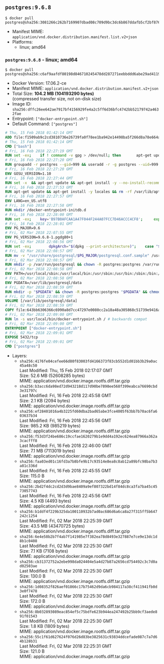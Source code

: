 ## `postgres:9.6.8`

```console
$ docker pull postgres@sha256:3081266c262b7169907dbad08c709d9bc3dc6b867ddafb5cf2bf876c920fe520
```

-	Manifest MIME: `application/vnd.docker.distribution.manifest.list.v2+json`
-	Platforms:
	-	linux; amd64

### `postgres:9.6.8` - linux; amd64

```console
$ docker pull postgres@sha256:c6af9aafdf80198d846710245478dd287271eebbddd6abe29ad4119612d23fe5
```

-	Docker Version: 17.06.2-ce
-	Manifest MIME: `application/vnd.docker.distribution.manifest.v2+json`
-	Total Size: **104.2 MB (104193290 bytes)**  
	(compressed transfer size, not on-disk size)
-	Image ID: `sha256:dffc26ee642ae7917bf4156929fe4a2c5ff6d36bfc4742bb52179742a4632fae`
-	Entrypoint: `["docker-entrypoint.sh"]`
-	Default Command: `["postgres"]`

```dockerfile
# Thu, 15 Feb 2018 01:42:14 GMT
ADD file:f1509ab9c2cd3810736e26739fa0f78ee1ba942e14498ba5f266d8a78e664acc in / 
# Thu, 15 Feb 2018 01:42:14 GMT
CMD ["bash"]
# Fri, 16 Feb 2018 22:27:19 GMT
RUN set -ex; 	if ! command -v gpg > /dev/null; then 		apt-get update; 		apt-get install -y --no-install-recommends 			gnupg 			dirmngr 		; 		rm -rf /var/lib/apt/lists/*; 	fi
# Fri, 16 Feb 2018 22:27:20 GMT
RUN groupadd -r postgres --gid=999 && useradd -r -g postgres --uid=999 postgres
# Fri, 16 Feb 2018 22:27:20 GMT
ENV GOSU_VERSION=1.10
# Fri, 16 Feb 2018 22:27:44 GMT
RUN set -x 	&& apt-get update && apt-get install -y --no-install-recommends ca-certificates wget && rm -rf /var/lib/apt/lists/* 	&& wget -O /usr/local/bin/gosu "https://github.com/tianon/gosu/releases/download/$GOSU_VERSION/gosu-$(dpkg --print-architecture)" 	&& wget -O /usr/local/bin/gosu.asc "https://github.com/tianon/gosu/releases/download/$GOSU_VERSION/gosu-$(dpkg --print-architecture).asc" 	&& export GNUPGHOME="$(mktemp -d)" 	&& gpg --keyserver ha.pool.sks-keyservers.net --recv-keys B42F6819007F00F88E364FD4036A9C25BF357DD4 	&& gpg --batch --verify /usr/local/bin/gosu.asc /usr/local/bin/gosu 	&& rm -rf "$GNUPGHOME" /usr/local/bin/gosu.asc 	&& chmod +x /usr/local/bin/gosu 	&& gosu nobody true 	&& apt-get purge -y --auto-remove ca-certificates wget
# Fri, 16 Feb 2018 22:27:53 GMT
RUN apt-get update && apt-get install -y locales && rm -rf /var/lib/apt/lists/* 	&& localedef -i en_US -c -f UTF-8 -A /usr/share/locale/locale.alias en_US.UTF-8
# Fri, 16 Feb 2018 22:27:57 GMT
ENV LANG=en_US.utf8
# Fri, 16 Feb 2018 22:27:58 GMT
RUN mkdir /docker-entrypoint-initdb.d
# Fri, 16 Feb 2018 22:28:00 GMT
RUN set -ex; 	key='B97B0AFCAA1A47F044F244A07FCC7D46ACCC4CF8'; 	export GNUPGHOME="$(mktemp -d)"; 	gpg --keyserver ha.pool.sks-keyservers.net --recv-keys "$key"; 	gpg --export "$key" > /etc/apt/trusted.gpg.d/postgres.gpg; 	rm -rf "$GNUPGHOME"; 	apt-key list
# Fri, 16 Feb 2018 22:28:01 GMT
ENV PG_MAJOR=9.6
# Fri, 02 Mar 2018 22:07:55 GMT
ENV PG_VERSION=9.6.8-1.pgdg80+1
# Fri, 02 Mar 2018 22:08:56 GMT
RUN set -ex; 		dpkgArch="$(dpkg --print-architecture)"; 	case "$dpkgArch" in 		amd64|i386|ppc64el) 			echo "deb http://apt.postgresql.org/pub/repos/apt/ jessie-pgdg main $PG_MAJOR" > /etc/apt/sources.list.d/pgdg.list; 			apt-get update; 			;; 		*) 			echo "deb-src http://apt.postgresql.org/pub/repos/apt/ jessie-pgdg main $PG_MAJOR" > /etc/apt/sources.list.d/pgdg.list; 						tempDir="$(mktemp -d)"; 			cd "$tempDir"; 						savedAptMark="$(apt-mark showmanual)"; 						apt-get update; 			apt-get build-dep -y 				postgresql-common pgdg-keyring 				"postgresql-$PG_MAJOR=$PG_VERSION" 			; 			DEB_BUILD_OPTIONS="nocheck parallel=$(nproc)" 				apt-get source --compile 					postgresql-common pgdg-keyring 					"postgresql-$PG_MAJOR=$PG_VERSION" 			; 						apt-mark showmanual | xargs apt-mark auto > /dev/null; 			apt-mark manual $savedAptMark; 						ls -lAFh; 			dpkg-scanpackages . > Packages; 			grep '^Package: ' Packages; 			echo "deb [ trusted=yes ] file://$tempDir ./" > /etc/apt/sources.list.d/temp.list; 			apt-get -o Acquire::GzipIndexes=false update; 			;; 	esac; 		apt-get install -y postgresql-common; 	sed -ri 's/#(create_main_cluster) .*$/\1 = false/' /etc/postgresql-common/createcluster.conf; 	apt-get install -y 		"postgresql-$PG_MAJOR=$PG_VERSION" 		"postgresql-contrib-$PG_MAJOR=$PG_VERSION" 	; 		rm -rf /var/lib/apt/lists/*; 		if [ -n "$tempDir" ]; then 		apt-get purge -y --auto-remove; 		rm -rf "$tempDir" /etc/apt/sources.list.d/temp.list; 	fi
# Fri, 02 Mar 2018 22:08:57 GMT
RUN mv -v "/usr/share/postgresql/$PG_MAJOR/postgresql.conf.sample" /usr/share/postgresql/ 	&& ln -sv ../postgresql.conf.sample "/usr/share/postgresql/$PG_MAJOR/" 	&& sed -ri "s!^#?(listen_addresses)\s*=\s*\S+.*!\1 = '*'!" /usr/share/postgresql/postgresql.conf.sample
# Fri, 02 Mar 2018 22:08:57 GMT
RUN mkdir -p /var/run/postgresql && chown -R postgres:postgres /var/run/postgresql && chmod 2777 /var/run/postgresql
# Fri, 02 Mar 2018 22:08:58 GMT
ENV PATH=/usr/local/sbin:/usr/local/bin:/usr/sbin:/usr/bin:/sbin:/bin:/usr/lib/postgresql/9.6/bin
# Fri, 02 Mar 2018 22:08:58 GMT
ENV PGDATA=/var/lib/postgresql/data
# Fri, 02 Mar 2018 22:08:59 GMT
RUN mkdir -p "$PGDATA" && chown -R postgres:postgres "$PGDATA" && chmod 777 "$PGDATA" # this 777 will be replaced by 700 at runtime (allows semi-arbitrary "--user" values)
# Fri, 02 Mar 2018 22:08:59 GMT
VOLUME [/var/lib/postgresql/data]
# Fri, 02 Mar 2018 22:08:59 GMT
COPY file:643bb6306366c6990a8d7cc47297e0080cc2a18a48a305868c51739e9416a044 in /usr/local/bin/ 
# Fri, 02 Mar 2018 22:09:00 GMT
RUN ln -s usr/local/bin/docker-entrypoint.sh / # backwards compat
# Fri, 02 Mar 2018 22:09:00 GMT
ENTRYPOINT ["docker-entrypoint.sh"]
# Fri, 02 Mar 2018 22:09:01 GMT
EXPOSE 5432/tcp
# Fri, 02 Mar 2018 22:09:01 GMT
CMD ["postgres"]
```

-	Layers:
	-	`sha256:4176fe04cefee66d80f83003fd4166373f83cb552d1d01bb3b29a0ac45a48c50`  
		Last Modified: Thu, 15 Feb 2018 02:17:07 GMT  
		Size: 52.6 MB (52608285 bytes)  
		MIME: application/vnd.docker.image.rootfs.diff.tar.gzip
	-	`sha256:b3acc6da98ed72d943218d117d90be7898ee568f399eabca76690cbd3e31797c`  
		Last Modified: Fri, 16 Feb 2018 22:45:58 GMT  
		Size: 2.1 KB (2094 bytes)  
		MIME: application/vnd.docker.image.rootfs.diff.tar.gzip
	-	`sha256:ef28401016a4b3225fd60dba2bad65abe3fce4005f63bb7b70ac6fa603637b34`  
		Last Modified: Fri, 16 Feb 2018 22:45:56 GMT  
		Size: 985.2 KB (985219 bytes)  
		MIME: application/vnd.docker.image.rootfs.diff.tar.gzip
	-	`sha256:f53d3f24be686c19ccfae1620279b1e9dd4a192ec624ea87966a362a3cacfff8`  
		Last Modified: Fri, 16 Feb 2018 22:46:00 GMT  
		Size: 7.1 MB (7113019 bytes)  
		MIME: application/vnd.docker.image.rootfs.diff.tar.gzip
	-	`sha256:faa03ed01c16fd3a7b8bfe9b17c93514e8ea8c8ab12a89bfc98ba7b3a81c336d`  
		Last Modified: Fri, 16 Feb 2018 22:45:55 GMT  
		Size: 115.0 B  
		MIME: application/vnd.docker.image.rootfs.diff.tar.gzip
	-	`sha256:2bd2f4dc2cd2d3d9bae8409a9ef807322bd14f84dc8ca3fa7ba45c4573057743`  
		Last Modified: Fri, 16 Feb 2018 22:45:56 GMT  
		Size: 4.5 KB (4493 bytes)  
		MIME: application/vnd.docker.image.rootfs.diff.tar.gzip
	-	`sha256:b1ddf4f229b325da100110932b7ad0ac686d6a6ca8a27f315ff5b647242c1254`  
		Last Modified: Fri, 02 Mar 2018 22:25:39 GMT  
		Size: 43.5 MB (43470725 bytes)  
		MIME: application/vnd.docker.image.rootfs.diff.tar.gzip
	-	`sha256:6e4e58b2b7f4ab7f141985e7f382ea78d8493e327887e7ce9e13dc1d8b1c0408`  
		Last Modified: Fri, 02 Mar 2018 22:25:30 GMT  
		Size: 7.1 KB (7108 bytes)  
		MIME: application/vnd.docker.image.rootfs.diff.tar.gzip
	-	`sha256:cb31372752a2ebe998da024404e5a4d27b87a2656cd754492c3c7d0ad02503ae`  
		Last Modified: Fri, 02 Mar 2018 22:25:30 GMT  
		Size: 130.0 B  
		MIME: application/vnd.docker.image.rootfs.diff.tar.gzip
	-	`sha256:1d08352f826aef01866c17b75462d9da6cb984117a38cf411941fb0d3e0f7478`  
		Last Modified: Fri, 02 Mar 2018 22:25:30 GMT  
		Size: 172.0 B  
		MIME: application/vnd.docker.image.rootfs.diff.tar.gzip
	-	`sha256:8b032893089eac854ef5c75bdfe623b944ea247492b25bb9cf3aede891f01543`  
		Last Modified: Fri, 02 Mar 2018 22:25:30 GMT  
		Size: 1.8 KB (1809 bytes)  
		MIME: application/vnd.docker.image.rootfs.diff.tar.gzip
	-	`sha256:55c1f61d627624f076d26d83be3825631c93834ddcefade087c7a7d64b128b31`  
		Last Modified: Fri, 02 Mar 2018 22:25:31 GMT  
		Size: 121.0 B  
		MIME: application/vnd.docker.image.rootfs.diff.tar.gzip
